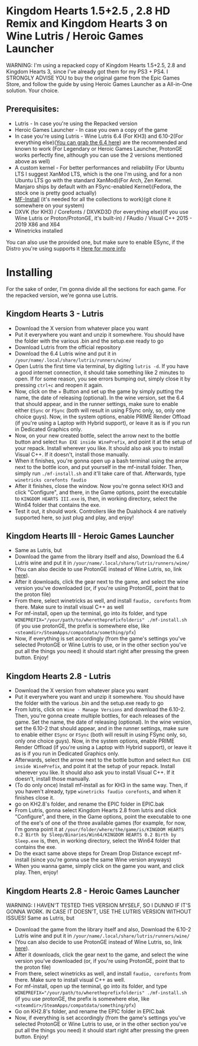 # Kingdom Hearts 1.5+2.5 , 2.8 HD Remix and Kingdom Hearts 3 on Wine Lutris / Heroic Games Launcher

WARNING: I'm using a repacked copy of Kingdom Hearts 1.5+2.5, 2.8 and Kingdom Hearts 3, since I've already got them for my PS3 + PS4.
I STRONGLY ADVISE YOU to buy the original game from the Epic Games Store, and follow the guide by using Heroic Games Launcher as a All-in-One solution. Your choice.

## Prerequisites:
- Lutris - In case you're using the Repacked version 
- Heroic Games Launcher - In case you own a copy of the game
- In case you're using Lutris - Wine Lutris 6.4 (For KH3) and 6.10-2(For everything else)([You can grab the 6.4 here](https://github.com/lutris/wine/releases/tag/lutris-6.4)) are the recommended and known to work
(For Legendary or Heroic Games Launcher, ProtonGE works perfectly fine, although you can use the 2 versions mentioned above as well)
- A custom kernel - For better performances and reliability 
(For Ubuntu LTS I suggest XanMod LTS, which is the one I'm using, and for a non Ubuntu LTS go with the standard XanMod)(For Arch, Zen Kernel. Manjaro ships by default with an FSync-enabled Kernel)(Fedora, the stock one is pretty good actually)
- [MF-Install](https://github.com/z0z0z/mf-install) (it's needed for all the collections to work)(git clone it somewhere on your system)
- DXVK (for KH3) / Corefonts / DXVKD3D (for everything else)(If you use Wine Lutris or Proton/ProtonGE, it's built-in) / FAudio / Visual C++ 2015 - 2019 X86 and X64
- Winetricks installed 

You can also use the provided one, but make sure to enable ESync, if the Distro you're using supports it [Here for more info](https://github.com/lutris/docs/blob/master/HowToEsync.md)

# Installing
For the sake of order, I'm gonna divide all the sections for each game.
For the repacked version, we're gonna use Lutris.

## Kingdom Hearts 3 - Lutris
- Download the X version from whatever place you want
- Put it everywhere you want and unzip it somewhere. You should have the folder with the various .bin and the setup.exe ready to go
- Download Lutris from the official repository 
- Download the 6.4 Lutris wine and put it in `/your/name/.local/share/lutris/runners/wine/`
- Open Lutris the first time via terminal, by digiting `lutris -d`. If you have a good internet connection, it should take something like 2 minutes to open. If for some reason, you see errors bumping out, simply close it by pressing `ctrl+c` and reopen it again.
- Now, click on the + Button and set up the game by simply putting the name, the date of releasing (optional). In the wine version, set the 6.4 that should appear, and in the runner settings, make sure to enable either `ESync` or `FSync` (both will result in using FSync only, so, only one choice guys). Now, in the system options, enable PRIME Render Offload (if you're using a Laptop with Hybrid support), or leave it as is if you run in Dedicated Graphics only.
- Now, on your new created bottle, select the arrow next to the bottle button and select `Run EXE inside WinePrefix`, and point it at the setup of your repack. Install wherever you like. It should also ask you to install Visual C++. If it doesn't, install those manually.
- When it finishes, you're gonna open up a bash terminal using the arrow next to the bottle icon, and put yourself in the mf-install folder. Then, simply run `./mf-install.sh` and it'll take care of that. Afterwards, type `winetricks corefonts faudio`
- After it finishes, close the window. Now you're gonna select KH3 and click "Configure", and there, in the Game options, point the executable to `KINGDOM HEARTS III.exe` is, then, in working directory, select the Win64 folder that contains the exe.
- Test it out, it should work. Controllers like the Dualshock 4 are natively supported here, so just plug and play, and enjoy!

## Kingdom Hearts III - Heroic Games Launcher

- Same as Lutris, but
- Download the game from the library itself and also, Download the 6.4 Lutris wine and put it in `/your/name/.local/share/lutris/runners/wine/`
- (You can also decide to use ProtonGE instead of Wine Lutris, so, link [here](https://github.com/GloriousEggroll/proton-ge-custom)).
- After it downloads, click the gear next to the game, and select the wine version you've downloaded (or, if you're using ProtonGE, point that to the proton file)
- From there, select winetricks as well, and install `faudio, corefonts` from there. Make sure to install visual C++ as well
- For mf-install, open up the terminal, go into its folder, and type `WINEPREFIX="/your/path/to/wheretheprefixfolderis" ./mf-install.sh` (if you use protonGE, the prefix is somewhere else, like `<steamdir>/SteamApps/compatdata/something/pfx`)
- Now, if everything is set accordingly (from the game's settings you've selected ProtonGE or Wine Lutris to use, or in the other section you've put all the things you need) it should start right after pressing the green button. Enjoy!

## Kingdom Hearts 2.8 - Lutris
- Download the X version from whatever place you want
- Put it everywhere you want and unzip it somewhere. You should have the folder with the various .bin and the setup.exe ready to go
- From lutris, click on `Wine - Manage Versions` and download the 6.10-2. Then, you're gonna create multiple bottles, for each releases of the game. Set the name, the date of releasing (optional). In the wine version, set the 6.10-2 that should appear, and in the runner settings, make sure to enable either `ESync` or `FSync` (both will result in using FSync only, so, only one choice guys). Now, in the system options, enable PRIME Render Offload (if you're using a Laptop with Hybrid support), or leave it as is if you run in Dedicated Graphics only.
- Afterwards, select the arrow next to the bottle button and select `Run EXE inside WinePrefix`, and point it at the setup of your repack. Install wherever you like. It should also ask you to install Visual C++. If it doesn't, install those manually.
- (To do only once) Install mf-install as for KH3 in the same way. Then, if you haven't already, type `winetricks faudio corefonts`, and when it finishes close it.
- go on KH2.8's folder, and rename the EPIC folder in EPIC.bak
- From Lutris, gonna select Kingdom Hearts 2.8 from lutris and click "Configure", and there, in the Game options, point the executable to one of the exe's of one of the three available games (for example, for now, I'm gonna point it at `/your/folder/where/the/game/is/KINGDOM HEARTS 0.2 Birth by Sleep/Binaries/Win64/KINGDOM HEARTS 0.2 Birth by Sleep.exe` is, then, in working directory, select the Win64 folder that contains the exe. 
- Do the exact same above steps for Dream Drop Distance except mf-install (since you're gonna use the same Wine version anyways)
- When you wanna game, simply click on the game you want, and click play. Then, enjoy!

## Kingdom Hearts 2.8 - Heroic Games Launcher
WARNING: I HAVEN'T TESTED THIS VERSION MYSELF, SO I DUNNO IF IT'S GONNA WORK. IN CASE IT DOESN'T, USE THE LUTRIS VERSION WITHOUT ISSUES!
Same as Lutris, but
- Download the game from the library itself and also, Download the 6.10-2 Lutris wine and put it in `/your/name/.local/share/lutris/runners/wine/`
- (You can also decide to use ProtonGE instead of Wine Lutris, so, link [here](https://github.com/GloriousEggroll/proton-ge-custom)).
- After it downloads, click the gear next to the game, and select the wine version you've downloaded (or, if you're using ProtonGE, point that to the proton file)
- From there, select winetricks as well, and install `faudio, corefonts` from there. Make sure to install visual C++ as well.
- For mf-install, open up the terminal, go into its folder, and type `WINEPREFIX="/your/path/to/wheretheprefixfolderis" ./mf-install.sh` (if you use protonGE, the prefix is somewhere else, like `<steamdir>/SteamApps/compatdata/something/pfx`)
- Go on KH2.8's folder, and rename the EPIC folder in EPIC.bak
- Now, if everything is set accordingly (from the game's settings you've selected ProtonGE or Wine Lutris to use, or in the other section you've put all the things you need) it should start right after pressing the green button. Enjoy!
